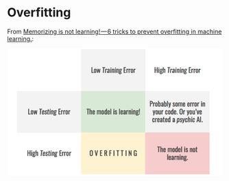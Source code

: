 # Overfitting

From [Memorizing is not learning! — 6 tricks to prevent overfitting in machine learning.](https://hackernoon.com/memorizing-is-not-learning-6-tricks-to-prevent-overfitting-in-machine-learning-820b091dc42):

![](../.gitbook/assets/image%20%2852%29.png)







